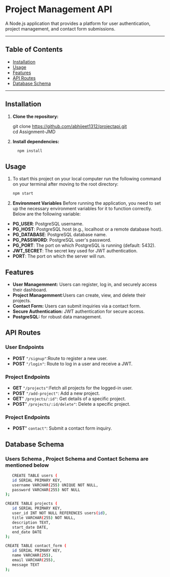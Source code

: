 # **Project Management API**  
A Node.js application that provides a platform for user authentication, project management, and contact form submissions.

---

## **Table of Contents**  
- [Installation](#installation)  
- [Usage](#usage)  
- [Features](#features)  
- [API Routes](#api-routes)  
- [Database Schema](#database-schema)  
  

---

## **Installation**

1. **Clone the repository:**  

  
   git clone https://github.com/abhijeet1312/projectapi.git  
   cd Assignment-JMD
2. **Install dependencies:**
   ```bash
     npm install

## Usage
 1. To start this project on your local computer run the following command on your terminal after moving to the root directory:
    ```bash
    npm start

3. **Environment Variables**
Before running the application, you need to set up the necessary environment variables for it to function correctly. Below are the following  variable:


- **PG_USER**: PostgreSQL username.
- **PG_HOST**: PostgreSQL host (e.g., localhost or a remote database host).
- **PG_DATABASE**: PostgreSQL database name.
- **PG_PASSWORD**: PostgreSQL user's password.
- **PG_PORT**: The port on which PostgreSQL is running (default: 5432).
- **JWT_SECRET**: The secret key used for JWT authentication.
- **PORT**: The port on which the server will run.

## **Features**
- **User Managemment:** Users can register, log in, and securely access their dashboard.
- **Project Managemment**:Users can create, view, and delete their projects.
- **Contact Form:** Users can submit inquiries via a contact form.
- **Secure Authentication:** JWT authentication for secure access.
- **PostgreSQL:** for robust data management.

## API Routes  

### User Endpoints  
- **POST** `"/signup"`:Route to register a new user.
- **POST** `"/login"`: Route to log in a user and receive a JWT.  

### Project Endpoints  
- **GET** `"/projects"`:Fetch all projects for the logged-in user.
- **POST** `"/add-project"`: Add a new project.
- **GET**" `/projects/:id"`: Get details of a specific project.
- **POST**" `/projects/:id/delete"`: Delete a specific project.

### Project Endpoints  
- **POST**" `contact"`: Submit a contact form inquiry.

## **Database Schema**
   ### Users Schema , Project Schema and Contact Schema are mentioned below
 ```bash
    CREATE TABLE users (
    id SERIAL PRIMARY KEY,
    username VARCHAR(255) UNIQUE NOT NULL,
    password VARCHAR(255) NOT NULL
);

CREATE TABLE projects (
    id SERIAL PRIMARY KEY,
    user_id INT NOT NULL REFERENCES users(id),
    title VARCHAR(255) NOT NULL,
    description TEXT,
    start_date DATE,
    end_date DATE
);

CREATE TABLE contact_form (
    id SERIAL PRIMARY KEY,
    name VARCHAR(255),
    email VARCHAR(255),
    message TEXT
);







